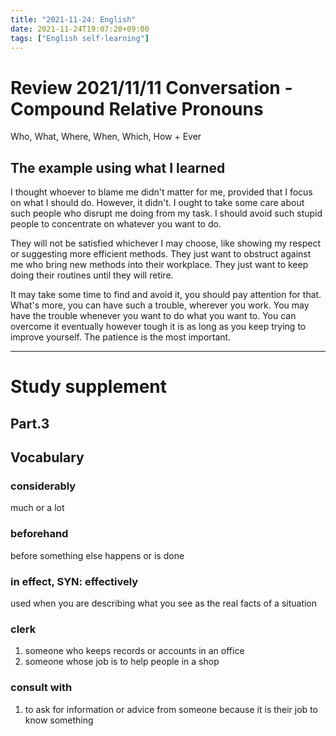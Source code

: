 ```yaml
---
title: "2021-11-24: English"
date: 2021-11-24T19:07:20+09:00
tags: ["English self-learning"]
---
```


# Review 2021/11/11 Conversation - Compound Relative Pronouns
Who, What, Where, When, Which, How + Ever

## The example using what I learned
I thought whoever to blame me didn't matter for me, provided that I focus on what I should do.
However, it didn't.
I ought to take some care about such people who disrupt me doing from my task.
I should avoid such stupid people to concentrate on whatever you want to do.

They will not be satisfied whichever I may choose, like showing my respect or suggesting more efficient methods.
They just want to obstruct against me who bring new methods into their workplace.
They just want to keep doing their routines until they will retire.

It may take some time to find and avoid it, you should pay attention for that.
What's more, you can have such a trouble, wherever you work.
You may have the trouble whenever you want to do what you want to.
You can overcome it eventually however tough it is as long as you keep trying to improve yourself.
The patience is the most important.

---

# Study supplement
## Part.3
## Vocabulary
### considerably
much or a lot

### beforehand
before something else happens or is done

### in effect, SYN: effectively
used when you are describing what you see as the real facts of a situation

### clerk
1. someone who keeps records or accounts in an office
2. someone whose job is to help people in a shop

### consult with
1. to ask for information or advice from someone because it is their job to know something
